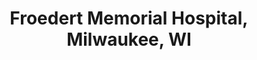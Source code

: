 ---
title: "Froedert Memorial Hospital, Milwaukee, WI"
project_id: 
date: 
conference_id: ""
presenters:
   - peter_bandettini
summary: "Froedert Memorial Hospital, Milwaukee, WI"
file: /assets/presentations/
filename: 
layout: presentation
---